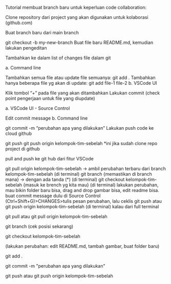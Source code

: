 Tutorial membuat branch baru untuk keperluan code collaboration:

Clone repository dari project yang akan digunakan untuk kolaborasi (github.com)

Buat branch baru dari main branch

git checkout -b my-new-branch
Buat file baru README.md, kemudian lakukan pengeditan

Tambahkan ke dalam list of changes file dalam git

a. Command line

Tambahkan semua file atau update file semuanya: git add .
Tambahkan hanya beberapa file yg akan di update: git add file-1 file-2
b. VSCode UI

Klik tombol “+” pada file yang akan ditambahkan
Lakukan commit (check point pengerjaan untuk file yang diupdate)

a. VSCode UI - Source Control

Edit commit message
b. Command line

git commit -m “perubahan apa yang dilakukan”
Lakukan push code ke cloud github

git push
git push origin kelompok-tim-sebelah
*ini jika sudah clone repo project di github

pull and push ke git hub dari fitur VSCode

git pull origin kelompok-tim-sebelah -> ambil perubahan terbaru dari branch kelompok-tim-sebelah (di terminal)
git branch {memastikan di branch mana} -> dengan ada tanda (*) (di terminal)
git checkout kelompok-tim-sebelah {masuk ke brench yg kita mau} (di terminal)
lakukan perubahan, mau bikin folder baru bisa, drag and drop gambar bisa, edit readme bisa.
buat commit message dulu di Source Control (Ctrl+Shift+G)>CHANGES>tulis pesan perubahan, lalu ceklis
git push atau git push origin kelompok-tim-sebelah (di terminal)
kalau dari full terminal

git pull atau git pull origin kelompok-tim-sebelah

git branch (cek posisi sekarang)

git checkout kelompok-tim-sebelah

(lakukan perubahan: edit README.md, tambah gambar, buat folder baru)

git add .

git commit -m "perubahan apa yang dilakukan"

git push atau git push origin kelompok-tim-sebelah
